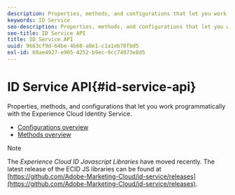 ```yaml
---
description: Properties, methods, and configurations that let you work programmatically with the Experience Cloud Identity Service.
keywords: ID Service
seo-description: Properties, methods, and configurations that let you work programmatically with the Experience Cloud Identity Service.
seo-title: ID Service API
title: ID Service API
uuid: 9663cf9d-64be-4b68-a0e1-c1a1eb70fbd5
exl-id: 60ae4927-e905-4252-b9ec-9cc74073e8d5
---
```

# ID Service API{#id-service-api}

Properties, methods, and configurations that let you work programmatically with the Experience Cloud Identity Service.

* [Configurations overview](function-vars/function-vars.md)
* [Methods overview](get-set/get-set.md)

>[!NOTE]
>
>The *Experience Cloud ID Javascript Libraries* have moved recently. The latest release of the ECID JS libraries can be found at [https://github.com/Adobe-Marketing-Cloud/id-service/releases](https://github.com/Adobe-Marketing-Cloud/id-service/releases).
